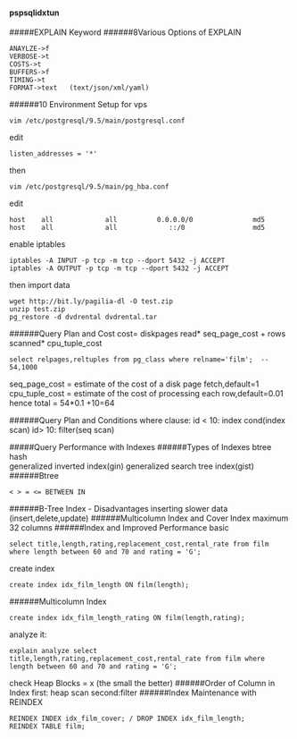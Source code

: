 #### pspsqlidxtun
#####EXPLAIN Keyword
######8Various Options of EXPLAIN
```
ANAYLZE->f
VERBOSE->t
COSTS->t
BUFFERS->f
TIMING->t
FORMAT->text   (text/json/xml/yaml)
```
######10 Environment Setup
for vps
```
vim /etc/postgresql/9.5/main/postgresql.conf
```
edit
```
listen_addresses = '*'
```
then
```
vim /etc/postgresql/9.5/main/pg_hba.conf
```
edit
```
host    all             all          0.0.0.0/0               md5
host    all             all             ::/0                 md5
```
enable iptables
```
iptables -A INPUT -p tcp -m tcp --dport 5432 -j ACCEPT
iptables -A OUTPUT -p tcp -m tcp --dport 5432 -j ACCEPT
```
then import data
```
wget http://bit.ly/pagilia-dl -O test.zip
unzip test.zip
pg_restore -d dvdrental dvdrental.tar
```
######Query Plan and Cost
cost= diskpages read* seq_page_cost + rows scanned* cpu_tuple_cost

```
select relpages,reltuples from pg_class where relname='film';  -- 54,1000
```
seq_page_cost = estimate of the cost of a disk page fetch,default=1
cpu_tuple_cost = estimate of the cost of processing each row,default=0.01
hence total = 54*0.1 +10=64

######Query Plan and Conditions
where clause: id < 10: index cond(index scan)
id> 10: filter(seq scan)

#####Query Performance with Indexes
######Types of Indexes
btree  
hash  
generalized inverted index(gin)
generalized search tree index(gist)
######Btree
```
< > = <= BETWEEN IN
```
######B-Tree Index - Disadvantages
inserting slower data (insert,delete,update)
######Multicolumn Index and Cover Index
maximum 32 columns
######Index and Improved Performance
basic
```
select title,length,rating,replacement_cost,rental_rate from film where length between 60 and 70 and rating = 'G';
```
create index
```
create index idx_film_length ON film(length);
```
######Multicolumn Index
```
create index idx_film_length_rating ON film(length,rating);
```
analyze it:
```
explain analyze select title,length,rating,replacement_cost,rental_rate from film where length between 60 and 70 and rating = 'G';
```
check Heap Blocks = x (the small the better)
######Order of Column in Index
first: heap scan second:filter
######Index Maintenance with REINDEX
```
REINDEX INDEX idx_film_cover; / DROP INDEX idx_film_length;
REINDEX TABLE film;
```
